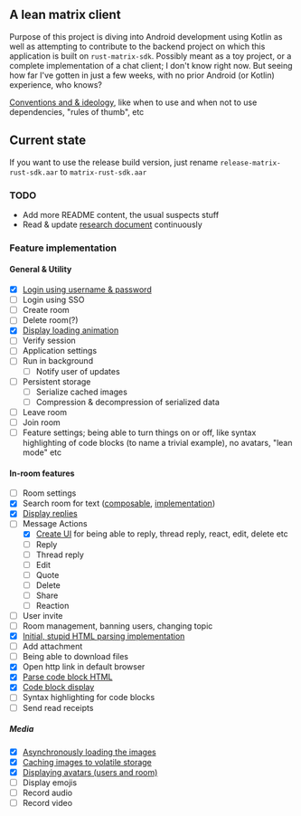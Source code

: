 ## A lean matrix client 

Purpose of this project is diving into Android development using Kotlin as well
as attempting to contribute to the backend project on which this application is built on `rust-matrix-sdk`.
Possibly meant as a toy project, or a complete implementation of a chat client; I don't know right now.
But seeing how far I've gotten in just a few weeks, with no prior Android (or Kotlin) experience, who knows?

[Conventions and & ideology](Conventions&Ideology.md), like when to use and when not to use dependencies, "rules of thumb", etc 

## Current state
If you want to use the release build version, just rename `release-matrix-rust-sdk.aar` to `matrix-rust-sdk.aar` 

### TODO
 - Add more README content, the usual suspects stuff
 - Read & update [research document](RESEARCH.md) continuously

### Feature implementation

#### General & Utility
- [x] [Login using username & password](app/src/main/java/com/app/radiator/ui/routes/Login.kt)
- [ ] Login using SSO
- [ ] Create room
- [ ] Delete room(?)
- [x] [Display loading animation](app/src/main/java/com/app/radiator/ui/components/LoadingAnimation.kt)
- [ ] Verify session
- [ ] Application settings
- [ ] Run in background
  - [ ] Notify user of updates
- [ ] Persistent storage 
  - [ ] Serialize cached images
  - [ ] Compression & decompression of serialized data
- [ ] Leave room
- [ ] Join room
- [ ] Feature settings; being able to turn things on or off, like syntax highlighting of code blocks (to name a trivial example), no avatars, "lean mode" etc

#### In-room features
- [ ] Room settings
- [x] Search room for text ([composable](app/src/main/java/com/app/radiator/ui/routes/Room.kt#L128), [implementation](app/src/main/java/com/app/radiator/ui/routes/Room.kt#L464))
- [x] [Display replies](app/src/main/java/com/app/radiator/ui/components/ReplyItem.kt#L89)
- [ ] Message Actions
  - [x] [Create UI](app/src/main/java/com/app/radiator/ui/components/MessageAction.kt#L77) for being able to reply, thread reply, react, edit, delete etc 
  - [ ] Reply
  - [ ] Thread reply
  - [ ] Edit 
  - [ ] Quote
  - [ ] Delete
  - [ ] Share
  - [ ] Reaction
- [ ] User invite
- [ ] Room management, banning users, changing topic
- [x] [Initial, stupid HTML parsing implementation](app/src/main/java/com/app/radiator/matrix/htmlparse/Parser.kt)
- [ ] Add attachment
- [ ] Being able to download files 
- [x] Open http link in default browser
- [x] [Parse code block HTML](app/src/main/java/com/app/radiator/matrix/htmlparse/Parser.kt#L400)
- [x] [Code block display](app/src/main/java/com/app/radiator/ui/components/ParsedMessageNode.kt#L218)
- [ ] Syntax highlighting for code blocks
- [ ] Send read receipts

##### Media
- [x] [Asynchronously loading the images](app/src/main/java/com/app/radiator/matrix/store/AsyncImage.kt) 
- [x] [Caching images to volatile storage](app/src/main/java/com/app/radiator/matrix/store/AsyncImage.kt)
- [x] [Displaying avatars (users and room)](app/src/main/java/com/app/radiator/ui/components/RowItem.kt#L22)
- [ ] Display emojis
- [ ] Record audio
- [ ] Record video